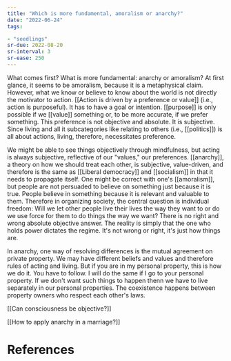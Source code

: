 ```yaml
---
title: "Which is more fundamental, amoralism or anarchy?"
date: "2022-06-24"
tags:

- "seedlings"
sr-due: 2022-08-20
sr-interval: 3
sr-ease: 250
---
```


What comes first? What is more fundamental: anarchy or amoralism? At first glance, it seems to be amoralism, because it is a metaphysical claim. However, what we know or believe to know about the world is not directly the motivator to action. [[Action is driven by a preference or value]] (i.e., action is purposeful). It has to have a goal or intention. [[purpose]] is only possible if we [[value]] something or, to be more accurate, if we prefer something. This preference is not objective and absolute. It is subjective. Since living and all it subcategories like relating to others (i.e., [[politics]]) is all about actions, living, therefore, necessitates preference.

We might be able to see things objectively through mindfulness, but acting is always subjective, reflective of our "values," our preferences. [[anarchy]], a theory on how we should treat each other, is subjective, value-driven, and therefore is the same as [[Liberal democracy]] and [[socialism]] in that it needs to propagate itself. One might be correct with one's [[amoralism]], but people are not persuaded to believe on something just because it is true. People believe in something because it is relevant and valuable to them. Therefore in organizing society, the central question is individual freedom: Will we let other people live their lives the way they want to or do we use force for them to do things the way we want? There is no right and wrong absolute objective answer. The reality is simply that the one who holds power dictates the regime. It's not wrong or right, it's just how things are.

In anarchy, one way of resolving differences is the mutual agreement on private property. We may have different beliefs and values and therefore rules of acting and living. But if you are in my personal property, this is how we do it. You have to follow. I will do the same if I go to your personal property. If we don't want such things to happen thenn we have to live separately in our personal properties. The coexistence happens between property owners who respect each other's laws.

[[Can consciousness be objective?]]

[[How to apply anarchy in a marriage?]]

# References
